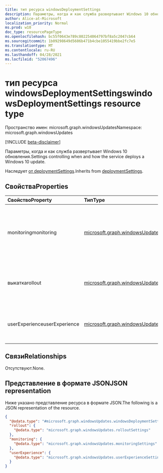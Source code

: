 ```yaml
---
title: тип ресурса windowsDeploymentSettings
description: Параметры, когда и как служба развертывает Windows 10 обновления.
author: Alice-at-Microsoft
localization_priority: Normal
ms.prod: w10
doc_type: resourcePageType
ms.openlocfilehash: bc55f0643e789c802254064797bf8a5c2047cb64
ms.sourcegitcommit: 1b09298649d5606b471b4cbe1055419bbe2fc7e5
ms.translationtype: MT
ms.contentlocale: ru-RU
ms.lasthandoff: 04/28/2021
ms.locfileid: "52067496"
---
```

# <a name="windowsdeploymentsettings-resource-type"></a><span data-ttu-id="d8461-103">тип ресурса windowsDeploymentSettings</span><span class="sxs-lookup"><span data-stu-id="d8461-103">windowsDeploymentSettings resource type</span></span>

<span data-ttu-id="d8461-104">Пространство имен: microsoft.graph.windowsUpdates</span><span class="sxs-lookup"><span data-stu-id="d8461-104">Namespace: microsoft.graph.windowsUpdates</span></span>

[!INCLUDE [beta-disclaimer](../../includes/beta-disclaimer.md)]

<span data-ttu-id="d8461-105">Параметры, когда и как служба развертывает Windows 10 обновления.</span><span class="sxs-lookup"><span data-stu-id="d8461-105">Settings controlling when and how the service deploys a Windows 10 update.</span></span>

<span data-ttu-id="d8461-106">Наследует [от deploymentSettings](../resources/windowsupdates-deploymentsettings.md).</span><span class="sxs-lookup"><span data-stu-id="d8461-106">Inherits from [deploymentSettings](../resources/windowsupdates-deploymentsettings.md).</span></span>

## <a name="properties"></a><span data-ttu-id="d8461-107">Свойства</span><span class="sxs-lookup"><span data-stu-id="d8461-107">Properties</span></span>
|<span data-ttu-id="d8461-108">Свойство</span><span class="sxs-lookup"><span data-stu-id="d8461-108">Property</span></span>|<span data-ttu-id="d8461-109">Тип</span><span class="sxs-lookup"><span data-stu-id="d8461-109">Type</span></span>|<span data-ttu-id="d8461-110">Описание</span><span class="sxs-lookup"><span data-stu-id="d8461-110">Description</span></span>|
|:---|:---|:---|
|<span data-ttu-id="d8461-111">monitoring</span><span class="sxs-lookup"><span data-stu-id="d8461-111">monitoring</span></span>|[<span data-ttu-id="d8461-112">microsoft.graph.windowsUpdates.monitoringSettings</span><span class="sxs-lookup"><span data-stu-id="d8461-112">microsoft.graph.windowsUpdates.monitoringSettings</span></span>](../resources/windowsupdates-monitoringsettings.md)|<span data-ttu-id="d8461-113">Параметры для мониторинга и автоматизации действий.</span><span class="sxs-lookup"><span data-stu-id="d8461-113">Settings governing conditions to monitor and automated actions to take.</span></span> <span data-ttu-id="d8461-114">Наследуется [от deploymentSettings](../resources/windowsupdates-deploymentsettings.md).</span><span class="sxs-lookup"><span data-stu-id="d8461-114">Inherited from [deploymentSettings](../resources/windowsupdates-deploymentsettings.md).</span></span>|
|<span data-ttu-id="d8461-115">выкатка</span><span class="sxs-lookup"><span data-stu-id="d8461-115">rollout</span></span>|[<span data-ttu-id="d8461-116">microsoft.graph.windowsUpdates.rolloutSettings</span><span class="sxs-lookup"><span data-stu-id="d8461-116">microsoft.graph.windowsUpdates.rolloutSettings</span></span>](../resources/windowsupdates-rolloutsettings.md)|<span data-ttu-id="d8461-117">Параметры, как выкатываются материалы. Наследуется [от deploymentSettings](../resources/windowsupdates-deploymentsettings.md).</span><span class="sxs-lookup"><span data-stu-id="d8461-117">Settings governing how the content is rolled out. Inherited from [deploymentSettings](../resources/windowsupdates-deploymentsettings.md).</span></span>|
|<span data-ttu-id="d8461-118">userExperience</span><span class="sxs-lookup"><span data-stu-id="d8461-118">userExperience</span></span>|[<span data-ttu-id="d8461-119">microsoft.graph.windowsUpdates.userExperienceSettings</span><span class="sxs-lookup"><span data-stu-id="d8461-119">microsoft.graph.windowsUpdates.userExperienceSettings</span></span>](../resources/windowsupdates-userexperiencesettings.md)|<span data-ttu-id="d8461-120">Параметры управлять опытом обновления пользователя на устройстве.</span><span class="sxs-lookup"><span data-stu-id="d8461-120">Settings governing the user's update experience on a device.</span></span>|

## <a name="relationships"></a><span data-ttu-id="d8461-121">Связи</span><span class="sxs-lookup"><span data-stu-id="d8461-121">Relationships</span></span>
<span data-ttu-id="d8461-122">Отсутствуют.</span><span class="sxs-lookup"><span data-stu-id="d8461-122">None.</span></span>

## <a name="json-representation"></a><span data-ttu-id="d8461-123">Представление в формате JSON</span><span class="sxs-lookup"><span data-stu-id="d8461-123">JSON representation</span></span>
<span data-ttu-id="d8461-124">Ниже указано представление ресурса в формате JSON.</span><span class="sxs-lookup"><span data-stu-id="d8461-124">The following is a JSON representation of the resource.</span></span>
<!-- {
  "blockType": "resource",
  "@odata.type": "microsoft.graph.windowsUpdates.windowsDeploymentSettings"
}
-->
``` json
{
  "@odata.type": "#microsoft.graph.windowsUpdates.windowsDeploymentSettings",
  "rollout": {
    "@odata.type": "microsoft.graph.windowsUpdates.rolloutSettings"
  },
  "monitoring": {
    "@odata.type": "microsoft.graph.windowsUpdates.monitoringSettings"
  },
  "userExperience": {
    "@odata.type": "microsoft.graph.windowsUpdates.userExperienceSettings"
  }
}
```

